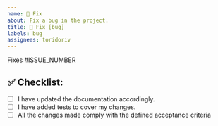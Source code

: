 ```yaml
---
name: 🐞 Fix
about: Fix a bug in the project.
title: 🐞 Fix [bug]
labels: bug
assignees: toridoriv
---
```


Fixes #ISSUE_NUMBER

## ✅ Checklist:

<!--- Go over all the following points, and put an `x` in all the boxes that apply. -->
<!--- If you're unsure about any of these, don't hesitate to ask. We're here to help! -->

- [ ] I have updated the documentation accordingly.
- [ ] I have added tests to cover my changes.
- [ ] All the changes made comply with the defined acceptance criteria
